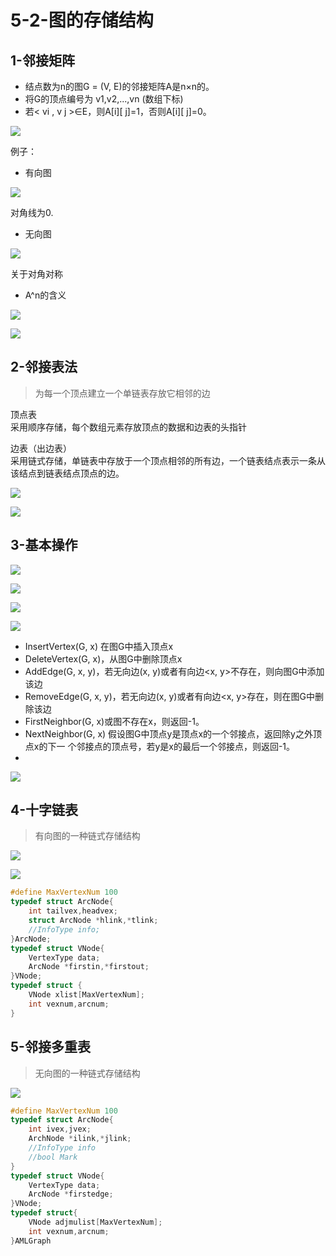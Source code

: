 # 5-2-图的存储结构

## 1-邻接矩阵

* 结点数为n的图G = \(V, E\)的邻接矩阵A是n×n的。 
* 将G的顶点编号为 v1,v2,...,vn \(数组下标\)
* 若&lt; vi , v j &gt;∈E，则A\[i\]\[ j\]=1，否则A\[i\]\[ j\]=0。

![](../../.gitbook/assets/image%20%28118%29.png)

例子：

* 有向图

![](../../.gitbook/assets/image%20%28106%29.png)

对角线为0.

* 无向图

![](../../.gitbook/assets/image%20%28169%29.png)

关于对角对称



* A^n的含义

![](../../.gitbook/assets/image%20%28132%29.png)

![](../../.gitbook/assets/image%20%2855%29.png)

## 2-邻接表法

> 为每一个顶点建立一个单链表存放它相邻的边

顶点表  
采用顺序存储，每个数组元素存放顶点的数据和边表的头指针

边表（出边表）  
采用链式存储，单链表中存放于一个顶点相邻的所有边，一个链表结点表示一条从该结点到链表结点顶点的边。

![](../../.gitbook/assets/image%20%28124%29.png)



![](../../.gitbook/assets/image%20%28198%29.png)

## 3-基本操作

![](../../.gitbook/assets/image%20%28117%29.png)

![](../../.gitbook/assets/image%20%2853%29.png)

![](../../.gitbook/assets/image%20%2888%29.png)

![](../../.gitbook/assets/image%20%2817%29.png)

* InsertVertex\(G, x\) 在图G中插入顶点x
* DeleteVertex\(G, x\)，从图G中删除顶点x
* AddEdge\(G, x, y\)，若无向边\(x, y\)或者有向边&lt;x, y&gt;不存在，则向图G中添加该边
* RemoveEdge\(G, x, y\)，若无向边\(x, y\)或者有向边&lt;x, y&gt;存在，则在图G中删除该边
* FirstNeighbor\(G, x\)或图不存在x，则返回-1。
* NextNeighbor\(G, x\) 假设图G中顶点y是顶点x的一个邻接点，返回除y之外顶点x的下一 个邻接点的顶点号，若y是x的最后一个邻接点，则返回-1。
* 
![](../../.gitbook/assets/image%20%28163%29.png)

## 4-十字链表

> 有向图的一种链式存储结构

![](../../.gitbook/assets/image%20%28177%29.png)

![](../../.gitbook/assets/image%20%28156%29.png)

```c
#define MaxVertexNum 100
typedef struct ArcNode{
    int tailvex,headvex;
    struct ArcNode *hlink,*tlink;
    //InfoType info;
}ArcNode;
typedef struct VNode{
    VertexType data;
    ArcNode *firstin,*firstout;
}VNode;
typedef struct {
    VNode xlist[MaxVertexNum];
    int vexnum,arcnum;
}
```

## 5-邻接多重表

> 无向图的一种链式存储结构

![](../../.gitbook/assets/image%20%28197%29.png)

```c
#define MaxVertexNum 100
typedef struct ArcNode{
    int ivex,jvex;
    ArchNode *ilink,*jlink;
    //InfoType info
    //bool Mark
}
typedef struct VNode{
    VertexType data;
    ArcNode *firstedge;
}VNode;
typedef struct{
    VNode adjmulist[MaxVertexNum];
    int vexnum,arcnum;
}AMLGraph
```

